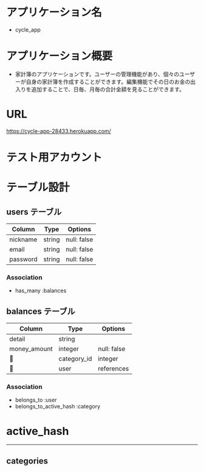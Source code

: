 # アプリケーション名

- cycle_app

# アプリケーション概要

- 家計簿のアプリケーションです。ユーザーの管理機能があり、個々のユーザーが自身の家計簿を作成することができます。編集機能でその日のお金の出入りを追加することで、日毎、月毎の合計金額を見ることができます。

# URL

https://cycle-app-28433.herokuapp.com/

# テスト用アカウント



# テーブル設計

## users テーブル

| Column     | Type   | Options     |
| --------   | ------ | ----------- |
| nickname   | string | null: false |
| email      | string | null: false |
| password   | string | null: false |

### Association

- has_many :balances

## balances テーブル

| Column        | Type   | Options     |
| ----------    | ------ | ----------- |
| detail        | string |             |
| money_amount  | integer | null: false |
| category_id   | integer | null: false |
| user          | references | null: false, foreign_key: true |

### Association

- belongs_to :user
- belongs_to_active_hash :category


# active_hash
--------------------
## categories



      
